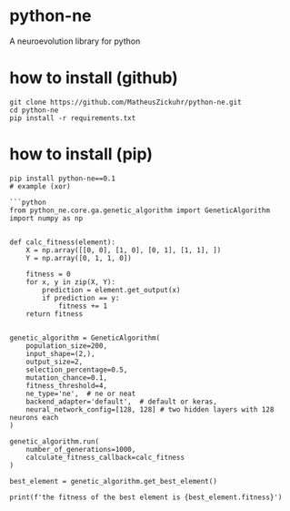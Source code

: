 # python-ne
A neuroevolution library for python


# how to install (github)

```
git clone https://github.com/MatheusZickuhr/python-ne.git
cd python-ne
pip install -r requirements.txt
```

# how to install (pip)

```
pip install python-ne==0.1
# example (xor)

```python
from python_ne.core.ga.genetic_algorithm import GeneticAlgorithm
import numpy as np


def calc_fitness(element):
    X = np.array([[0, 0], [1, 0], [0, 1], [1, 1], ])
    Y = np.array([0, 1, 1, 0])

    fitness = 0
    for x, y in zip(X, Y):
        prediction = element.get_output(x)
        if prediction == y:
            fitness += 1
    return fitness


genetic_algorithm = GeneticAlgorithm(
    population_size=200,
    input_shape=(2,),
    output_size=2,
    selection_percentage=0.5,
    mutation_chance=0.1,
    fitness_threshold=4,
    ne_type='ne',  # ne or neat
    backend_adapter='default',  # default or keras,
    neural_network_config=[128, 128] # two hidden layers with 128 neurons each
)

genetic_algorithm.run(
    number_of_generations=1000,
    calculate_fitness_callback=calc_fitness
)

best_element = genetic_algorithm.get_best_element()

print(f'the fitness of the best element is {best_element.fitness}')



```
